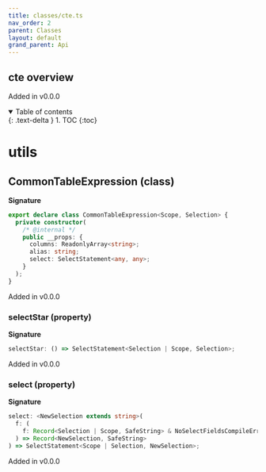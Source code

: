 ```yaml
---
title: classes/cte.ts
nav_order: 2
parent: Classes
layout: default
grand_parent: Api
---
```


## cte overview

Added in v0.0.0

<details open markdown="block">
  <summary>
    Table of contents
  </summary>
  {: .text-delta }
1. TOC
{:toc}
</details>

# utils

## CommonTableExpression (class)

**Signature**

```ts
export declare class CommonTableExpression<Scope, Selection> {
  private constructor(
    /* @internal */
    public __props: {
      columns: ReadonlyArray<string>;
      alias: string;
      select: SelectStatement<any, any>;
    }
  );
}
```

Added in v0.0.0

### selectStar (property)

**Signature**

```ts
selectStar: () => SelectStatement<Selection | Scope, Selection>;
```

Added in v0.0.0

### select (property)

**Signature**

```ts
select: <NewSelection extends string>(
  f: (
    f: Record<Selection | Scope, SafeString> & NoSelectFieldsCompileError
  ) => Record<NewSelection, SafeString>
) => SelectStatement<Scope | Selection, NewSelection>;
```

Added in v0.0.0
